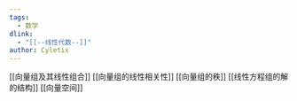 ```yaml
---
tags: 
  - 数学
dlink:
  - "[[--线性代数--]]"
author: Cyletix
---
```

[[向量组及其线性组合]]
[[向量组的线性相关性]]
[[向量组的秩]]
[[线性方程组的解的结构]]
[[向量空间]]
